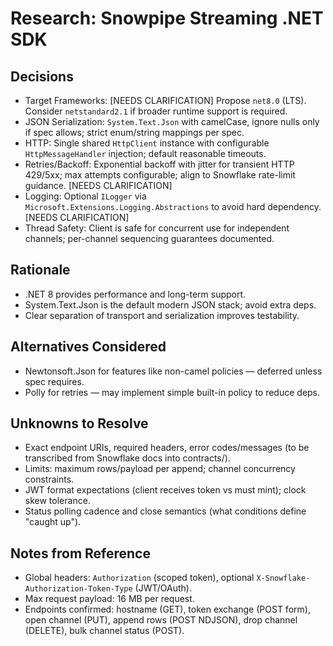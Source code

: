 # Research: Snowpipe Streaming .NET SDK

## Decisions
- Target Frameworks: [NEEDS CLARIFICATION] Propose `net8.0` (LTS). Consider `netstandard2.1` if broader runtime support is required.
- JSON Serialization: `System.Text.Json` with camelCase, ignore nulls only if spec allows; strict enum/string mappings per spec.
- HTTP: Single shared `HttpClient` instance with configurable `HttpMessageHandler` injection; default reasonable timeouts.
- Retries/Backoff: Exponential backoff with jitter for transient HTTP 429/5xx; max attempts configurable; align to Snowflake rate-limit guidance. [NEEDS CLARIFICATION]
- Logging: Optional `ILogger` via `Microsoft.Extensions.Logging.Abstractions` to avoid hard dependency. [NEEDS CLARIFICATION]
- Thread Safety: Client is safe for concurrent use for independent channels; per-channel sequencing guarantees documented.

## Rationale
- .NET 8 provides performance and long-term support.
- System.Text.Json is the default modern JSON stack; avoid extra deps.
- Clear separation of transport and serialization improves testability.

## Alternatives Considered
- Newtonsoft.Json for features like non-camel policies — deferred unless spec requires.
- Polly for retries — may implement simple built-in policy to reduce deps.

## Unknowns to Resolve
- Exact endpoint URIs, required headers, error codes/messages (to be transcribed from Snowflake docs into contracts/).
- Limits: maximum rows/payload per append; channel concurrency constraints.
- JWT format expectations (client receives token vs must mint); clock skew tolerance.
- Status polling cadence and close semantics (what conditions define "caught up").

## Notes from Reference
- Global headers: `Authorization` (scoped token), optional `X-Snowflake-Authorization-Token-Type` (JWT/OAuth).
- Max request payload: 16 MB per request.
- Endpoints confirmed: hostname (GET), token exchange (POST form), open channel (PUT), append rows (POST NDJSON), drop channel (DELETE), bulk channel status (POST).
